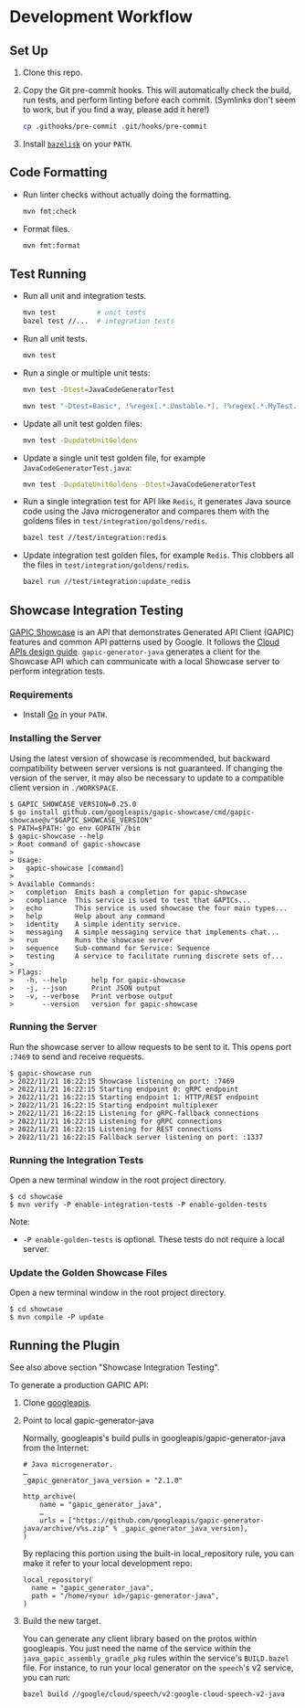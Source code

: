 # Development Workflow

## Set Up

1. Clone this repo.

2. Copy the Git pre-commit hooks. This will automatically check the build, run
   tests, and perform linting before each commit. (Symlinks don't seem to work,
   but if you find a way, please add it here!)

   ```sh
   cp .githooks/pre-commit .git/hooks/pre-commit
   ```
3. Install [`bazelisk`](https://github.com/bazelbuild/bazelisk) on your `PATH`.

## Code Formatting

- Run linter checks without actually doing the formatting.

    ```sh
    mvn fmt:check
    ```

- Format files.

    ```sh
    mvn fmt:format
    ```

## Test Running

- Run all unit and integration tests.

    ```sh
    mvn test          # unit tests
    bazel test //...  # integration tests
    ```

- Run all unit tests.

    ```sh
    mvn test
    ```

-   Run a single or multiple unit tests:

    ```sh
    mvn test -Dtest=JavaCodeGeneratorTest

    mvn test "-Dtest=Basic*, !%regex[.*.Unstable.*], !%regex[.*.MyTest.class#one.*|two.*], %regex[#fast.*|slow.*]"
    ```

- Update all unit test golden files:

  ```sh
  mvn test -DupdateUnitGoldens
  ```

- Update a single unit test golden file, for example `JavaCodeGeneratorTest.java`:

  ```sh
  mvn test -DupdateUnitGoldens -Dtest=JavaCodeGeneratorTest
  ```

- Run a single integration test for API like `Redis`, it generates Java source
  code using the Java microgenerator and compares them with the goldens files
  in `test/integration/goldens/redis`.

  ```sh
  bazel test //test/integration:redis
  ```

- Update integration test golden files, for example `Redis`. This clobbers all the
  files in `test/integration/goldens/redis`.

  ```sh
  bazel run //test/integration:update_redis
  ```

## Showcase Integration Testing

[GAPIC Showcase](https://github.com/googleapis/gapic-showcase) is an API that demonstrates Generated
API Client (GAPIC) features and common API patterns used by Google. It follows the [Cloud APIs
design guide](https://cloud.google.com/apis/design/). `gapic-generator-java` generates a client for
the Showcase API which can communicate with a local Showcase server to perform integration tests.

### Requirements

* Install [Go](https://go.dev) in your `PATH`.

### Installing the Server

Using the latest version of showcase is recommended, but backward compatibility between server
versions is not guaranteed. If changing the version of the server, it may also be necessary to
update to a compatible client version in `./WORKSPACE`.

```shell
$ GAPIC_SHOWCASE_VERSION=0.25.0
$ go install github.com/googleapis/gapic-showcase/cmd/gapic-showcase@v"$GAPIC_SHOWCASE_VERSION"
$ PATH=$PATH:`go env GOPATH`/bin
$ gapic-showcase --help
> Root command of gapic-showcase
> 
> Usage:
>   gapic-showcase [command]
> 
> Available Commands:
>   completion  Emits bash a completion for gapic-showcase
>   compliance  This service is used to test that GAPICs...
>   echo        This service is used showcase the four main types...
>   help        Help about any command
>   identity    A simple identity service.
>   messaging   A simple messaging service that implements chat...
>   run         Runs the showcase server
>   sequence    Sub-command for Service: Sequence
>   testing     A service to facilitate running discrete sets of...
> 
> Flags:
>   -h, --help      help for gapic-showcase
>   -j, --json      Print JSON output
>   -v, --verbose   Print verbose output
>       --version   version for gapic-showcase
```

### Running the Server

Run the showcase server to allow requests to be sent to it. This opens port `:7469` to send and
receive requests.

```shell
$ gapic-showcase run
> 2022/11/21 16:22:15 Showcase listening on port: :7469
> 2022/11/21 16:22:15 Starting endpoint 0: gRPC endpoint
> 2022/11/21 16:22:15 Starting endpoint 1: HTTP/REST endpoint
> 2022/11/21 16:22:15 Starting endpoint multiplexer
> 2022/11/21 16:22:15 Listening for gRPC-fallback connections
> 2022/11/21 16:22:15 Listening for gRPC connections
> 2022/11/21 16:22:15 Listening for REST connections
> 2022/11/21 16:22:15 Fallback server listening on port: :1337
```

### Running the Integration Tests

Open a new terminal window in the root project directory.

```shell
$ cd showcase
$ mvn verify -P enable-integration-tests -P enable-golden-tests
```

Note:

* `-P enable-golden-tests` is optional. These tests do not require a local server.

### Update the Golden Showcase Files

Open a new terminal window in the root project directory.

```shell
$ cd showcase
$ mvn compile -P update
```

## Running the Plugin

See also above section "Showcase Integration Testing".

To generate a production GAPIC API:

1. Clone [googleapis](https://github.com/googleapis/googleapis).

2. Point to local gapic-generator-java

   Normally, googleapis's build pulls in googleapis/gapic-generator-java from the
   Internet:

   ```
   # Java microgenerator.
   …
   _gapic_generator_java_version = "2.1.0"
   
   http_archive(
       name = "gapic_generator_java",
       …
       urls = ["https://github.com/googleapis/gapic-generator-java/archive/v%s.zip" % _gapic_generator_java_version],
   )
   ```

   By replacing this portion using the built-in local_repository rule, you can make
   it refer to your local development repo:

   ```
   local_repository(
     name = "gapic_generator_java",
     path = "/home/<your id>/gapic-generator-java",
   )
   ```

3. Build the new target.

   You can generate any client library based on the protos within googleapis.
   You just need the name of the service within the `java_gapic_assembly_gradle_pkg`
   rules within the service's `BUILD.bazel` file.
   For instance, to run your local generator on the `speech`'s v2 service, you can
   run:

   ```
   bazel build //google/cloud/speech/v2:google-cloud-speech-v2-java
   ```



